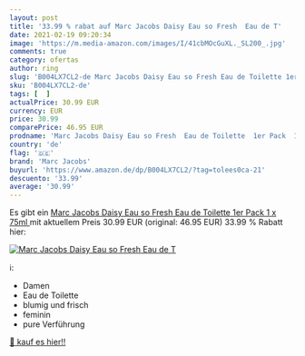 ```yaml
---
layout: post
title: '33.99 % rabat auf Marc Jacobs Daisy Eau so Fresh  Eau de T'
date: 2021-02-19 09:20:34
image: 'https://m.media-amazon.com/images/I/41cbMOcGuXL._SL200_.jpg'
comments: true
category: ofertas
author: ring
slug: 'B004LX7CL2-de Marc Jacobs Daisy Eau so Fresh Eau de Toilette 1er Pack 1...'
sku: 'B004LX7CL2-de'
tags: [  ]
actualPrice: 30.99 EUR
currency: EUR
price: 30.99
comparePrice: 46.95 EUR
prodname: 'Marc Jacobs Daisy Eau so Fresh  Eau de Toilette  1er Pack  1 x 75ml '
country: 'de'
flag: '🇩🇪'
brand: 'Marc Jacobs'
buyurl: 'https://www.amazon.de/dp/B004LX7CL2/?tag=tolees0ca-21'
descuento: '33.99'
average: '30.99'
---
```


Es gibt ein [Marc Jacobs Daisy Eau so Fresh  Eau de Toilette  1er Pack  1 x 75ml ](https://www.amazon.de/dp/B004LX7CL2/?tag=tolees0ca-21) mit aktuellem Preis 30.99 EUR (original: 46.95 EUR) 33.99 % Rabatt hier:

[![Marc Jacobs Daisy Eau so Fresh  Eau de T](https://m.media-amazon.com/images/I/41cbMOcGuXL._SL200_.jpg)](https://www.amazon.de/dp/B004LX7CL2/?tag=tolees0ca-21)

ℹ️:

- Damen
- Eau de Toilette
- blumig und frisch
- feminin
- pure Verführung

[🛒 kauf es hier!!](https://www.amazon.de/dp/B004LX7CL2/?tag=tolees0ca-21)
